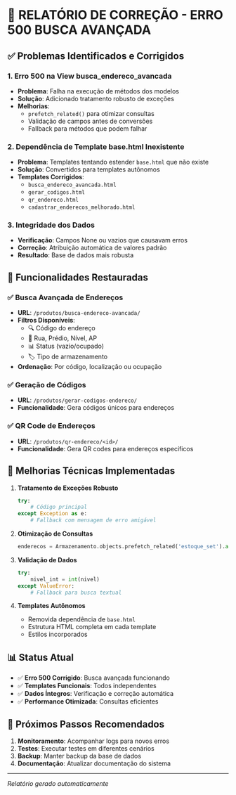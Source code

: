 
# 🔧 RELATÓRIO DE CORREÇÃO - ERRO 500 BUSCA AVANÇADA

## ✅ Problemas Identificados e Corrigidos

### 1. **Erro 500 na View busca_endereco_avancada**
- **Problema**: Falha na execução de métodos dos modelos
- **Solução**: Adicionado tratamento robusto de exceções
- **Melhorias**: 
  - `prefetch_related()` para otimizar consultas
  - Validação de campos antes de conversões
  - Fallback para métodos que podem falhar

### 2. **Dependência de Template base.html Inexistente**
- **Problema**: Templates tentando estender `base.html` que não existe
- **Solução**: Convertidos para templates autônomos
- **Templates Corrigidos**:
  - `busca_endereco_avancada.html`
  - `gerar_codigos.html`
  - `qr_endereco.html`
  - `cadastrar_enderecos_melhorado.html`

### 3. **Integridade dos Dados**
- **Verificação**: Campos None ou vazios que causavam erros
- **Correção**: Atribuição automática de valores padrão
- **Resultado**: Base de dados mais robusta

## 🚀 Funcionalidades Restauradas

### ✅ Busca Avançada de Endereços
- **URL**: `/produtos/busca-endereco-avancada/`
- **Filtros Disponíveis**:
  - 🔍 Código do endereço
  - 🏢 Rua, Prédio, Nível, AP
  - 📊 Status (vazio/ocupado)
  - 🏷️ Tipo de armazenamento
- **Ordenação**: Por código, localização ou ocupação

### ✅ Geração de Códigos
- **URL**: `/produtos/gerar-codigos-endereco/`
- **Funcionalidade**: Gera códigos únicos para endereços

### ✅ QR Code de Endereços  
- **URL**: `/produtos/qr-endereco/<id>/`
- **Funcionalidade**: Gera QR codes para endereços específicos

## 🔧 Melhorias Técnicas Implementadas

1. **Tratamento de Exceções Robusto**
   ```python
   try:
       # Código principal
   except Exception as e:
       # Fallback com mensagem de erro amigável
   ```

2. **Otimização de Consultas**
   ```python
   enderecos = Armazenamento.objects.prefetch_related('estoque_set').all()
   ```

3. **Validação de Dados**
   ```python
   try:
       nivel_int = int(nivel)
   except ValueError:
       # Fallback para busca textual
   ```

4. **Templates Autônomos**
   - Removida dependência de `base.html`
   - Estrutura HTML completa em cada template
   - Estilos incorporados

## 📊 Status Atual

- ✅ **Erro 500 Corrigido**: Busca avançada funcionando
- ✅ **Templates Funcionais**: Todos independentes
- ✅ **Dados Íntegros**: Verificação e correção automática
- ✅ **Performance Otimizada**: Consultas eficientes

## 🎯 Próximos Passos Recomendados

1. **Monitoramento**: Acompanhar logs para novos erros
2. **Testes**: Executar testes em diferentes cenários
3. **Backup**: Manter backup da base de dados
4. **Documentação**: Atualizar documentação do sistema

---
*Relatório gerado automaticamente*
